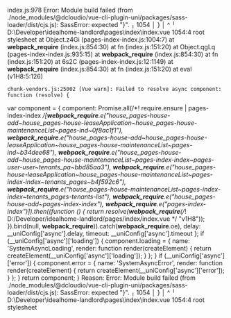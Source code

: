 index.js:978 Error: Module build failed (from ./node_modules/@dcloudio/vue-cli-plugin-uni/packages/sass-loader/dist/cjs.js):
SassError: expected "}".
     ╷
1054 │         }
     │          ^
     ╵
  D:\Developer\idealhome-landlord\pages\index\index.vue 1054:4  root stylesheet
    at Object.z4Gi (pages-index-index.js:1004:7)
    at __webpack_require__ (index.js:854:30)
    at fn (index.js:151:20)
    at Object.qgLq (pages-index-index.js:935:15)
    at __webpack_require__ (index.js:854:30)
    at fn (index.js:151:20)
    at 6s2C (pages-index-index.js:12:1149)
    at __webpack_require__ (index.js:854:30)
    at fn (index.js:151:20)
    at eval (v1H8:5:126)


    chunk-vendors.js:25002 [Vue warn]: Failed to resolve async component: function (resolve) {
  var component = {
    component: Promise.all(/*! require.ensure | pages-index-index */[__webpack_require__.e("house_pages-house-add~house_pages-house-leaseApplication~house_pages-house-maintenanceList~pages-ind~0f8ac1f1"), __webpack_require__.e("house_pages-house-add~house_pages-house-leaseApplication~house_pages-house-maintenanceList~pages-ind~b34dee68"), __webpack_require__.e("house_pages-house-add~house_pages-house-maintenanceList~pages-index-index~pages-user-user~tenants_pa~bbd85aa3"), __webpack_require__.e("house_pages-house-leaseApplication~house_pages-house-maintenanceList~pages-index-index~tenants_pages~b4f592c6"), __webpack_require__.e("house_pages-house-maintenanceList~pages-index-index~tenants_pages-tenants-list"), __webpack_require__.e("house_pages-house-add~pages-index-index"), __webpack_require__.e("pages-index-index")]).then((function () {
      return resolve(__webpack_require__(/*! D:/Developer/idealhome-landlord/pages/index/index.vue */ "v1H8"));
    }).bind(null, __webpack_require__)).catch(__webpack_require__.oe),
    delay: __uniConfig['async'].delay,
    timeout: __uniConfig['async'].timeout
  };
  if (__uniConfig['async']['loading']) {
    component.loading = {
      name: 'SystemAsyncLoading',
      render: function render(createElement) {
        return createElement(__uniConfig['async']['loading']);
      }
    };
  }
  if (__uniConfig['async']['error']) {
    component.error = {
      name: 'SystemAsyncError',
      render: function render(createElement) {
        return createElement(__uniConfig['async']['error']);
      }
    };
  }
  return component;
}
Reason: Error: Module build failed (from ./node_modules/@dcloudio/vue-cli-plugin-uni/packages/sass-loader/dist/cjs.js):
SassError: expected "}".
     ╷
1054 │         }
     │          ^
     ╵
  D:\Developer\idealhome-landlord\pages\index\index.vue 1054:4  root stylesheet